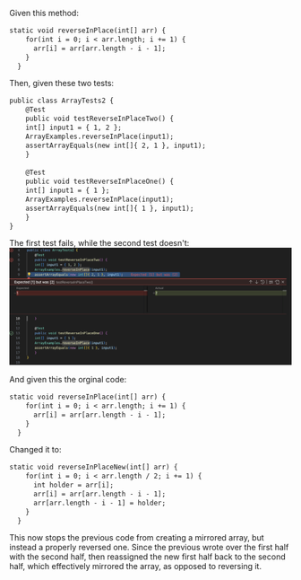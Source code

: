 Given this method:
```
static void reverseInPlace(int[] arr) {
    for(int i = 0; i < arr.length; i += 1) {
      arr[i] = arr[arr.length - i - 1];
    }
  }
```
Then, given these two tests:
```
public class ArrayTests2 {
	@Test 
	public void testReverseInPlaceTwo() {
    int[] input1 = { 1, 2 };
    ArrayExamples.reverseInPlace(input1);
    assertArrayEquals(new int[]{ 2, 1 }, input1);
	}

    @Test 
	public void testReverseInPlaceOne() {
    int[] input1 = { 1 };
    ArrayExamples.reverseInPlace(input1);
    assertArrayEquals(new int[]{ 1 }, input1);
	}
}
```
The first test fails, while the second test doesn't:
![Symptom_Image](Symptom.png)

And given this the orginal code:
```
static void reverseInPlace(int[] arr) {
    for(int i = 0; i < arr.length; i += 1) {
      arr[i] = arr[arr.length - i - 1];
    }
  }
```
Changed it to:
```
static void reverseInPlaceNew(int[] arr) {
    for(int i = 0; i < arr.length / 2; i += 1) {
      int holder = arr[i];
      arr[i] = arr[arr.length - i - 1];
      arr[arr.length - i - 1] = holder;
    }
  }
```
This now stops the previous code from creating a mirrored array, but instead a properly reversed one.
Since the previous wrote over the first half with the second half, then reassigned the new first half back to the second half, which effectively mirrored the array, as opposed to reversing it.
